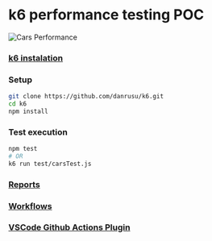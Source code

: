 # k6 performance testing POC

![Cars Performance](https://github.com/danrusu/k6/actions/workflows/k6-cars-test/badge.svg)

### [k6 instalation](https://k6.io/docs/getting-started/installation/)

### Setup

```bash
git clone https://github.com/danrusu/k6.git
cd k6
npm install
```

### Test execution

```bash
npm test
# OR
k6 run test/carsTest.js
```

### [Reports](./reports)

### [Workflows](./.github/workflows)

### [VSCode Github Actions Plugin](https://marketplace.visualstudio.com/items?itemName=cschleiden.vscode-github-actions)
